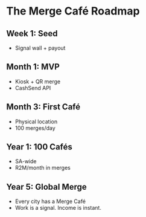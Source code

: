 # The Merge Café Roadmap

## Week 1: Seed
- Signal wall + payout

## Month 1: MVP
- Kiosk + QR merge
- CashSend API

## Month 3: First Café
- Physical location
- 100 merges/day

## Year 1: 100 Cafés
- SA-wide
- R2M/month in merges

## Year 5: Global Merge
- Every city has a Merge Café
- Work is a signal. Income is instant.
